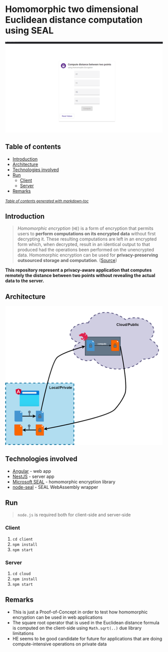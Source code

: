 # Homomorphic two dimensional Euclidean distance computation using SEAL


![Animation](images/Animation.gif)


## Table of contents

- [Introduction](#introduction)
- [Architecture](#architecture)
- [Technologies involved](#technologies-involved)
- [Run](#run)
  * [Client](#client)
  * [Server](#server)
- [Remarks](#remarks)

<small><i><a href='http://ecotrust-canada.github.io/markdown-toc/'>Table of contents generated with markdown-toc</a></i></small>

## Introduction

> *Homomorphic encryption* (`HE`) is a form of encryption that permits users to **perform computations on its encrypted data** without first decrypting it. These resulting computations are left in an encrypted form which, when decrypted, result in an identical output to that produced had the operations been performed on the unencrypted data.
Homomorphic encryption can be used for **privacy-preserving outsourced storage and computation**. ([Source](https://en.wikipedia.org/wiki/Homomorphic_encryption))

**This repository represent a privacy-aware application that computes remotely the distance between two points **without revealing the actual data** to the server.**

## Architecture

![Current Architecture](images/architecture.png)

## Technologies involved

* [Angular](https://angular.io/) - web app
* [NestJS](https://docs.nestjs.com/) - server app
* [Microsoft SEAL](https://www.microsoft.com/en-us/research/project/microsoft-seal/) - homomorphic encryption library
* [node-seal](https://github.com/morfix-io/node-seal) - SEAL WebAssembly wrapper

## Run
> `node.js` is required both for client-side and server-side

### Client
1. `cd client`
2. `npm install`
3. `npm start`

### Server
1. `cd cloud`
2. `npm install`
3. `npm start`

## Remarks

* This is just a Proof-of-Concept in order to test how homomorphic encryption can be used in web applications
* The square root operator that is used in the Euclidean distance formula is computed on the client-side using `Math.sqrt(..)` due library limitations
* HE seems to be good candidate for future for applications that are doing compute-intensive operations on private data
